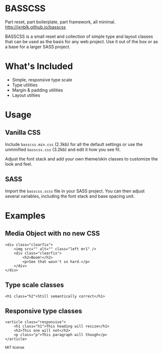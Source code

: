 # BASSCSS

Part reset, part boilerplate, part framework, all minimal.
http://jxnblk.github.io/basscss

BASSCSS is a small reset and collection of simple type and layout classes that can be used as the basis for any web project. Use it out of the box or as a base for a larger SASS project.

# What's Included
- Simple, responsive type scale
- Type utilities
- Margin & padding utilities
- Layout utilties

# Usage

## Vanilla CSS
Include `basscss.min.css` (2.3kb) for all the default settings or use the unminified `basscss.css` (3.2kb) and edit it how you see fit.

Adjust the font stack and add your own theme/skin classes to customize the look and feel.

## SASS
Import the `basscss.scss` file in your SASS project. You can then adjust several variables, including the font stack and base spacing unit.

# Examples

## Media Object with no new CSS

    <div class="clearfix">
        <img src="" alt="" class="left mr1" />
        <div class="clearfix">
            <h2>Boom!</h2>
            <p>See that wasn't so hard.</p>
        </div>
    </div>

## Type scale classes

    <h1 class="h2">Still semantically correct</h1>

## Responsive type classes

    <article class="responsive">
        <h1 class="h1">This heading will resize</h1>
        <h2>This one will not</h2>
        <p class="p">This paragraph will though</p>
    </article>

<small>MIT license</small>

